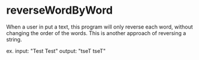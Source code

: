 # reverseWordByWord

When a user in put a text, this program will only reverse each word, without changing the order of the words.
This is another approach of reversing a string.

ex. input: "Test Test"
output: "tseT tseT"
